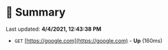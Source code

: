 # 📖 Summary
Last updated: **4/4/2021, 12:43:38 PM**

- `GET` [https://google.com](https://google.com) - **Up** (160ms)

